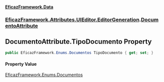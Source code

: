 #### [EficazFramework.Data](EficazFrameworkData.md 'EficazFramework Data')
### [EficazFramework.Attributes.UIEditor.EditorGeneration](EficazFrameworkData.md#EficazFramework.Attributes.UIEditor.EditorGeneration 'EficazFramework.Attributes.UIEditor.EditorGeneration').[DocumentoAttribute](EficazFramework.Attributes.UIEditor.EditorGeneration/DocumentoAttribute.md 'EficazFramework.Attributes.UIEditor.EditorGeneration.DocumentoAttribute')

## DocumentoAttribute.TipoDocumento Property

```csharp
public EficazFramework.Enums.Documentos TipoDocumento { get; set; }
```

#### Property Value
[EficazFramework.Enums.Documentos](https://docs.microsoft.com/en-us/dotnet/api/EficazFramework.Enums.Documentos 'EficazFramework.Enums.Documentos')